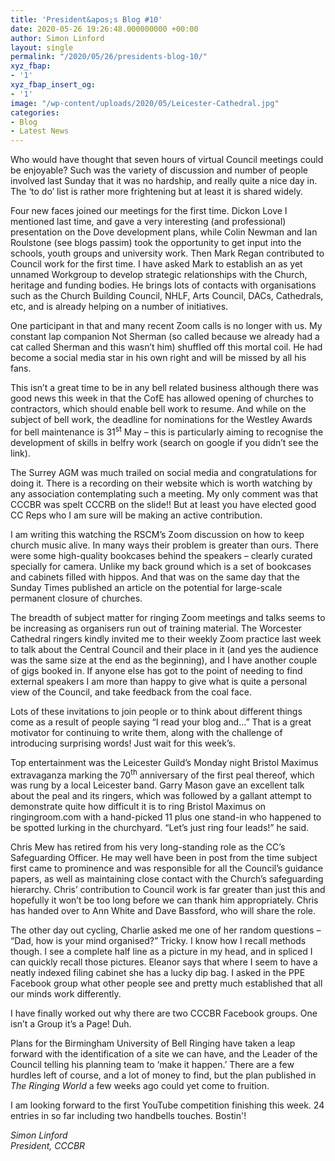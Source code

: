```yaml
---
title: 'President&apos;s Blog #10'
date: 2020-05-26 19:26:48.000000000 +00:00
author: Simon Linford
layout: single
permalink: "/2020/05/26/presidents-blog-10/"
xyz_fbap:
- '1'
xyz_fbap_insert_og:
- '1'
image: "/wp-content/uploads/2020/05/Leicester-Cathedral.jpg"
categories:
- Blog
- Latest News
---
```

Who would have thought that seven hours of virtual Council meetings could be enjoyable? Such was the variety of discussion and number of people involved last Sunday that it was no hardship, and really quite a nice day in. The ‘to do’ list is rather more frightening but at least it is shared widely.

Four new faces joined our meetings for the first time. Dickon Love I mentioned last time, and gave a very interesting (and professional) presentation on the Dove development plans, while Colin Newman and Ian Roulstone (see blogs passim) took the opportunity to get input into the schools, youth groups and university work. Then Mark Regan contributed to Council work for the first time. I have asked Mark to establish an as yet unnamed Workgroup to develop strategic relationships with the Church, heritage and funding bodies. He brings lots of contacts with organisations such as the Church Building Council, NHLF, Arts Council, DACs, Cathedrals, etc, and is already helping on a number of initiatives.

One participant in that and many recent Zoom calls is no longer with us. My constant lap companion Not Sherman (so called because we already had a cat called Sherman and this wasn’t him) shuffled off this mortal coil. He had become a social media star in his own right and will be missed by all his fans.

This isn’t a great time to be in any bell related business although there was good news this week in that the CofE has allowed opening of churches to contractors, which should enable bell work to resume. And while on the subject of bell work, the deadline for nominations for the Westley Awards for bell maintenance is 31<sup>st</sup> May – this is particularly aiming to recognise the development of skills in belfry work (search on google if you didn’t see the link).

The Surrey AGM was much trailed on social media and congratulations for doing it. There is a recording on their website which is worth watching by any association contemplating such a meeting. My only comment was that CCCBR was spelt CCCRB on the slide!! But at least you have elected good CC Reps who I am sure will be making an active contribution.

I am writing this watching the RSCM’s Zoom discussion on how to keep church music alive. In many ways their problem is greater than ours. There were some high-quality bookcases behind the speakers – clearly curated specially for camera. Unlike my back ground which is a set of bookcases and cabinets filled with hippos. And that was on the same day that the Sunday Times published an article on the potential for large-scale permanent closure of churches.

The breadth of subject matter for ringing Zoom meetings and talks seems to be increasing as organisers run out of training material. The Worcester Cathedral ringers kindly invited me to their weekly Zoom practice last week to talk about the Central Council and their place in it (and yes the audience was the same size at the end as the beginning), and I have another couple of gigs booked in. If anyone else has got to the point of needing to find external speakers I am more than happy to give what is quite a personal view of the Council, and take feedback from the coal face.

Lots of these invitations to join people or to think about different things come as a result of people saying “I read your blog and…” That is a great motivator for continuing to write them, along with the challenge of introducing surprising words! Just wait for this week’s.

Top entertainment was the Leicester Guild’s Monday night Bristol Maximus extravaganza marking the 70<sup>th</sup> anniversary of the first peal thereof, which was rung by a local Leicester band. Garry Mason gave an excellent talk about the peal and its ringers, which was followed by a gallant attempt to demonstrate quite how difficult it is to ring Bristol Maximus on ringingroom.com with a hand-picked 11 plus one stand-in who happened to be spotted lurking in the churchyard. “Let’s just ring four leads!” he said.

Chris Mew has retired from his very long-standing role as the CC’s Safeguarding Officer. He may well have been in post from the time subject first came to prominence and was responsible for all the Council’s guidance papers, as well as maintaining close contact with the Church’s safeguarding hierarchy. Chris’ contribution to Council work is far greater than just this and hopefully it won’t be too long before we can thank him appropriately. Chris has handed over to Ann White and Dave Bassford, who will share the role.

The other day out cycling, Charlie asked me one of her random questions – “Dad, how is your mind organised?” Tricky. I know how I recall methods though. I see a complete half line as a picture in my head, and in spliced I can quickly recall those pictures. Eleanor says that where I seem to have a neatly indexed filing cabinet she has a lucky dip bag. I asked in the PPE Facebook group what other people see and pretty much established that all our minds work differently.

I have finally worked out why there are two CCCBR Facebook groups. One isn’t a Group it’s a Page! Duh.

Plans for the Birmingham University of Bell Ringing have taken a leap forward with the identification of a site we can have, and the Leader of the Council telling his planning team to ‘make it happen.’ There are a few hurdles left of course, and a lot of money to find, but the plan published in _The Ringing World_ a few weeks ago could yet come to fruition.

I am looking forward to the first YouTube competition finishing this week. 24 entries in so far including two handbells touches. Bostin&apos;!

_Simon Linford_  
_President, CCCBR_
